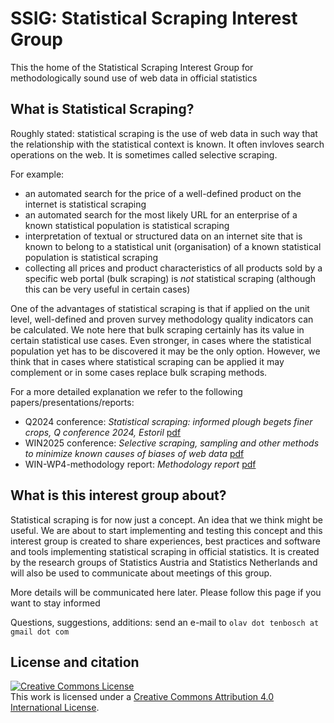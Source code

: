 # SSIG: Statistical Scraping Interest Group
This the home of the Statistical Scraping Interest Group for methodologically sound use of web data in official statistics

## What is Statistical Scraping?

Roughly stated: statistical scraping is the use of web data in such way that the relationship with the statistical context is known.
It often invloves search operations on the web. It is sometimes called selective scraping.

For example:
- an automated search for the price of a well-defined product on the internet is statistical scraping
- an automated search for the most likely URL for an enterprise of a known statistical population is statistical scraping
- interpretation of textual or structured data on an internet site that is known to belong to a statistical unit (organisation) of a known statistical population is statistical scraping
- collecting all prices and product characteristics of all products sold by a specific web portal (bulk scraping) is *not* statistical scraping (although this can be very useful in certain cases)

One of the advantages of statistical scraping is that if applied on the unit level, well-defined and proven survey methodology quality indicators can be calculated.
We note here that bulk scraping certainly has its value in certain statistical use cases. Even stronger, in cases where the statistical population yet has to be discovered it may be the only option.
However, we think that in cases where statistical scraping can be applied it may complement or in some cases replace bulk scraping methods.   

For a more detailed explanation we refer to the following papers/presentations/reports:

 - Q2024 conference: *Statistical scraping: informed plough begets finer crops, Q conference 2024, Estoril* [pdf](https://www.researchgate.net/publication/380532685_Statistical_scraping_informed_plough_begets_finer_crops)
 - WIN2025 conference: *Selective scraping, sampling and other methods to minimize known causes of biases of web data* [pdf](https://win2025.stat.gov.pl/Content/Presentations/VI.1.%20Alexander%20Kowarik.pdf)
 - WIN-WP4-methodology report: *Methodology report* [pdf](https://github.com/WebIntelligenceNetwork/Deliverables/blob/119f7ca340f4438035201c82d20cec700df9a926/WP4/D4_6.pdf)

## What is this interest group about?

Statistical scraping is for now just a concept. An idea that we think might be useful.
We are about to start implementing and testing this concept and this interest group is created to share experiences, best practices and software and tools implementing statistical scraping in official statistics.
It is created by the research groups of Statistics Austria and Statistics Netherlands and will also be used to communicate about meetings of this group.

More details will be communicated here later.
Please follow this page if you want to stay informed

Questions, suggestions, additions: send an e-mail to `olav dot tenbosch at gmail dot com`



## License and citation

[![Creative Commons License](https://i.creativecommons.org/l/by/4.0/88x31.png)](http://creativecommons.org/licenses/by/4.0/)  
This work is licensed under a [Creative Commons Attribution 4.0 International License](http://creativecommons.org/licenses/by/4.0/).
